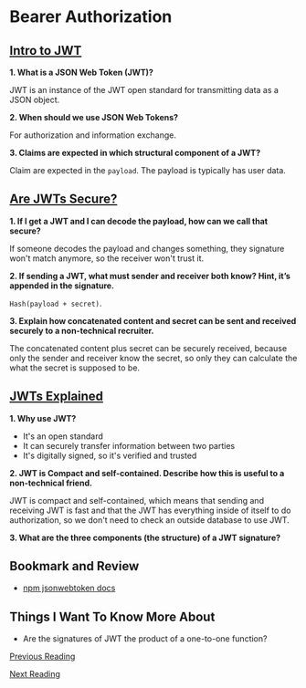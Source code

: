 # Bearer Authorization

## [Intro to JWT](https://jwt.io/introduction/)

**1. What is a JSON Web Token (JWT)?**

JWT is an instance of the JWT open standard for transmitting data as a JSON object.

**2. When should we use JSON Web Tokens?**

For authorization and information exchange.

**3. Claims are expected in which structural component of a JWT?**

Claim are expected in the `payload`. The payload is typically has user data.

## [Are JWTs Secure?](https://stackoverflow.com/questions/27301557/if-you-can-decode-jwt-how-are-they-secure)

**1. If I get a JWT and I can decode the payload, how can we call that secure?**

If someone decodes the payload and changes something, they signature won't match anymore, so the receiver won't trust it.

**2. If sending a JWT, what must sender and receiver both know? Hint, it’s appended in the signature.**

`Hash(payload + secret)`.

**3. Explain how concatenated content and secret can be sent and received securely to a non-technical recruiter.**

The concatenated content plus secret can be securely received, because only the sender and receiver know the secret, so only they can calculate the what the secret is supposed to be.

## [JWTs Explained](https://www.youtube.com/watch?v%3D926mknSW9Lo)

**1. Why use JWT?**

- It's an open standard
- It can securely transfer information between two parties
- It's digitally signed, so it's verified and trusted

**2. JWT is Compact and self-contained. Describe how this is useful to a non-technical friend.**

JWT is compact and self-contained, which means that sending and receiving JWT is fast and that the JWT has everything inside of itself to do authorization, so we don't need to check an outside database to use JWT.

**3. What are the three components (the structure) of a JWT signature?**

## Bookmark and Review

- [npm jsonwebtoken docs](https://www.npmjs.com/package/jsonwebtoken)

## Things I Want To Know More About

- Are the signatures of JWT the product of a one-to-one function?

[Previous Reading](./class-06.md)

[Next Reading](./class-08.md)
